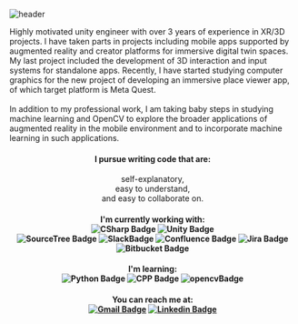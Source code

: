 ![header](https://capsule-render.vercel.app/api?type=waving&color=0:f2fdfd,60:c9f8fa,100:6de0e5&height=250&section=header&text=Hi!%20I'm%20Jiyoon.&fontAlign=70&render&fontSize=60&fontAlignY=40&&fontColor=00000)

Highly motivated unity engineer with over 3 years of experience in XR/3D projects. I have taken parts in projects including mobile apps supported by augmented reality and creator platforms for immersive digital twin spaces. My last project included the development of 3D interaction and input systems for standalone apps. Recently, I have started studying computer graphics for the new project of developing an immersive place viewer app, of which target platform is Meta Quest. <br/>
<br/>
In addition to my professional work, I am taking baby steps in studying machine learning and OpenCV to explore the broader applications of augmented reality in the mobile environment and to incorporate machine learning in such applications.<br/>

<div align="center">

#### I pursue writing code that are:
self-explanatory,<br/>
easy to understand,<br/>
and ️easy to collaborate on.<br/>
#### I'm currently working with:<br/>![CSharp Badge](https://img.shields.io/badge/C%23-6a329f?style=flat&logo=CSharp&logoColor=white) ![Unity Badge](https://img.shields.io/badge/Unity-000000?style=flat&logo=Unity&logoColor=white) <br/>  ![SourceTree Badge](https://img.shields.io/badge/SourceTree-0052CC?style=flat&logo=SourceTree&logoColor=white) ![SlackBadge](https://img.shields.io/badge/Slack-4A154B?style=flat&logo=Slack&logoColor=white) ![Confluence Badge](https://img.shields.io/badge/Confluence-0357d1?style=flat&logo=Confluence&logoColor=white) ![Jira Badge](https://img.shields.io/badge/Jira-0357d1?style=flat&logo=Jira&logoColor=white) ![Bitbucket Badge](https://img.shields.io/badge/Bitbucket-0357d1?style=flat&logo=Bitbucket&logoColor=white)


#### I'm learning: <br/>![Python Badge](https://img.shields.io/badge/Python-3776AB?style=flat&logo=Python&logoColor=white) ![CPP Badge](https://img.shields.io/badge/C%2B%2B-00599C?style=flat&logo=C%2B%2B&logoColor=white) ![opencvBadge](https://img.shields.io/badge/opencv-47ec45?style=flat&logo=opencv&logoColor=white)


#### You can reach me at: <br/>[![Gmail Badge](https://img.shields.io/badge/Gmail-D14836?style=flat&logo=Gmail&logoColor=white)](mailto:jylindsay0523@gmail.com) [![Linkedin Badge](https://img.shields.io/badge/Linkedin-0077B5?style=flat&logo=Linkedin&logoColor=white)](https://www.linkedin.com/in/jiyoon-kim-5478271a0/)

</div>
